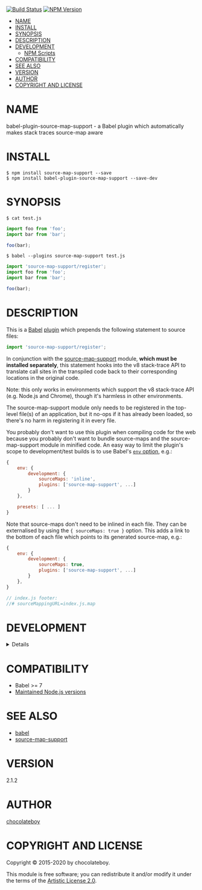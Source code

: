 [![Build Status](https://travis-ci.org/chocolateboy/babel-plugin-source-map-support.svg)](https://travis-ci.org/chocolateboy/babel-plugin-source-map-support)
[![NPM Version](https://img.shields.io/npm/v/babel-plugin-source-map-support.svg)](https://www.npmjs.org/package/babel-plugin-source-map-support)

<!-- toc -->

- [NAME](#name)
- [INSTALL](#install)
- [SYNOPSIS](#synopsis)
- [DESCRIPTION](#description)
- [DEVELOPMENT](#development)
  - [NPM Scripts](#npm-scripts)
- [COMPATIBILITY](#compatibility)
- [SEE ALSO](#see-also)
- [VERSION](#version)
- [AUTHOR](#author)
- [COPYRIGHT AND LICENSE](#copyright-and-license)

<!-- tocstop -->

# NAME

babel-plugin-source-map-support - a Babel plugin which automatically makes stack traces source-map aware

# INSTALL

    $ npm install source-map-support --save
    $ npm install babel-plugin-source-map-support --save-dev

# SYNOPSIS

`$ cat test.js`

```javascript
import foo from 'foo';
import bar from 'bar';

foo(bar);
```

`$ babel --plugins source-map-support test.js`

```javascript
import 'source-map-support/register';
import foo from 'foo';
import bar from 'bar';

foo(bar);
```

# DESCRIPTION

This is a [Babel](https://www.npmjs.com/package/babel)
[plugin](https://babeljs.io/docs/advanced/plugins/) which prepends the
following statement to source files:

```javascript
import 'source-map-support/register';
```

In conjunction with the
[source-map-support](https://www.npmjs.com/package/source-map-support) module,
**which must be installed separately**, this statement hooks into the v8
stack-trace API to translate call sites in the transpiled code back to their
corresponding locations in the original code.

Note: this only works in environments which support the v8 stack-trace API
(e.g. Node.js and Chrome), though it's harmless in other environments.

The source-map-support module only needs to be registered in the top-level
file(s) of an application, but it no-ops if it has already been loaded, so
there's no harm in registering it in every file.

You probably don't want to use this plugin when compiling code for the web
because you probably don't want to bundle source-maps and the
source-map-support module in minified code. An easy way to limit the plugin's
scope to development/test builds is to use Babel's
[`env` option](https://babeljs.io/docs/usage/babelrc/#env-option), e.g.:

```javascript
{
    env: {
        development: {
            sourceMaps: 'inline',
            plugins: ['source-map-support', ...]
        }
    },

    presets: [ ... ]
}
```

Note that source-maps don't need to be inlined in each file. They can be
externalised by using the `{ sourceMaps: true }` option. This adds a link to
the bottom of each file which points to its generated source-map, e.g.:

```javascript
{
    env: {
        development: {
            sourceMaps: true,
            plugins: ['source-map-support', ...]
        }
    },
}
```

```javascript
// index.js footer:
//# sourceMappingURL=index.js.map
```

# DEVELOPMENT

<details>

## NPM Scripts

The following NPM scripts are available:

- build - compile the plugin and save it to the `dist` directory
- build:cjs - build the CommonJS target
- build:esm - build the ESM target
- clean - remove the `dist` directory and other build artifacts
- rebuild - clean the build artifacts and recompile the code
- test - rebuild the plugin and run the test suite
- test:debug - run the `test` script in debug mode, which dumps each transformed test case
- test:prod - run the test suite in production mode
- test:run - run the test suite

</details>

# COMPATIBILITY

- Babel >= 7
- [Maintained Node.js versions](https://github.com/nodejs/Release#readme)

# SEE ALSO

- [babel](https://babeljs.io/)
- [source-map-support](https://www.npmjs.com/package/source-map-support)

# VERSION

2.1.2

# AUTHOR

[chocolateboy](mailto:chocolate@cpan.org)

# COPYRIGHT AND LICENSE

Copyright © 2015-2020 by chocolateboy.

This module is free software; you can redistribute it and/or modify it under the
terms of the [Artistic License 2.0](https://www.opensource.org/licenses/artistic-license-2.0.php).
